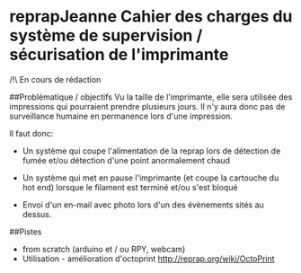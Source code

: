 reprapJeanne
Cahier des charges du système de supervision / sécurisation de l'imprimante
============
/!\ En cours de rédaction

##Problématique / objectifs
Vu la taille de l'imprimante, elle sera utilisée des impressions qui pourraient prendre plusieurs jours. Il n'y aura donc pas de surveillance humaine en permanence lors d'une impression.

Il faut donc:
+ Un système qui coupe l'alimentation de la reprap lors de détection de fumée et/ou détection d'une point anormalement chaud
+ Un système qui met en pause l'imprimante (et coupe la cartouche du hot end) lorsque le filament est terminé et/ou s'est bloqué

+ Envoi d'un en-mail avec photo lors d'un des évènements sités au dessus.

##Pistes
+ from scratch (arduino et / ou RPY, webcam)
+ Utilisation - amélioration d'octoprint http://reprap.org/wiki/OctoPrint